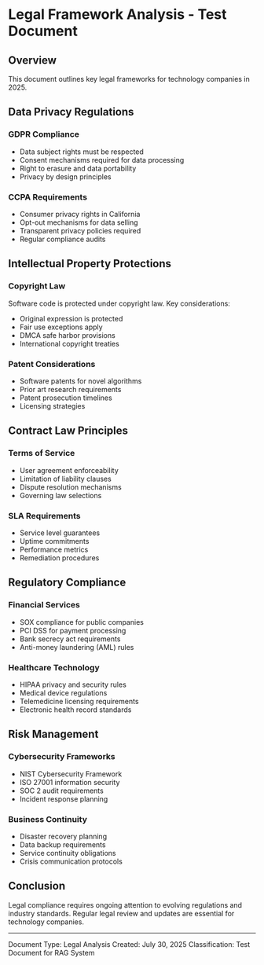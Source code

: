 # Legal Framework Analysis - Test Document

## Overview

This document outlines key legal frameworks for technology companies in 2025.

## Data Privacy Regulations

### GDPR Compliance

- Data subject rights must be respected
- Consent mechanisms required for data processing
- Right to erasure and data portability
- Privacy by design principles

### CCPA Requirements

- Consumer privacy rights in California
- Opt-out mechanisms for data selling
- Transparent privacy policies required
- Regular compliance audits

## Intellectual Property Protections

### Copyright Law

Software code is protected under copyright law. Key considerations:

- Original expression is protected
- Fair use exceptions apply
- DMCA safe harbor provisions
- International copyright treaties

### Patent Considerations

- Software patents for novel algorithms
- Prior art research requirements
- Patent prosecution timelines
- Licensing strategies

## Contract Law Principles

### Terms of Service

- User agreement enforceability
- Limitation of liability clauses
- Dispute resolution mechanisms
- Governing law selections

### SLA Requirements

- Service level guarantees
- Uptime commitments
- Performance metrics
- Remediation procedures

## Regulatory Compliance

### Financial Services

- SOX compliance for public companies
- PCI DSS for payment processing
- Bank secrecy act requirements
- Anti-money laundering (AML) rules

### Healthcare Technology

- HIPAA privacy and security rules
- Medical device regulations
- Telemedicine licensing requirements
- Electronic health record standards

## Risk Management

### Cybersecurity Frameworks

- NIST Cybersecurity Framework
- ISO 27001 information security
- SOC 2 audit requirements
- Incident response planning

### Business Continuity

- Disaster recovery planning
- Data backup requirements
- Service continuity obligations
- Crisis communication protocols

## Conclusion

Legal compliance requires ongoing attention to evolving regulations and industry standards. Regular legal review and updates are essential for technology companies.

---

Document Type: Legal Analysis
Created: July 30, 2025
Classification: Test Document for RAG System

